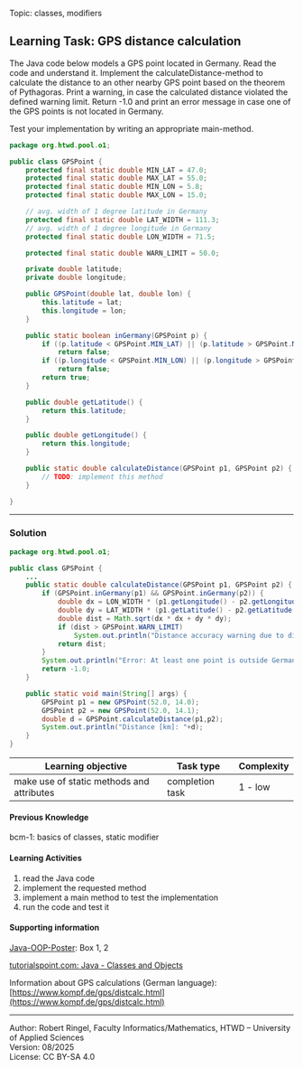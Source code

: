 Topic: classes, modifiers

## Learning Task: GPS distance calculation

The Java code below models a GPS point located in Germany. Read the code and understand it. Implement the calculateDistance-method to calculate the distance to an other nearby GPS point based on the theorem of Pythagoras. Print a warning, in case the calculated distance violated the defined warning limit. Return -1.0 and print an error message in case one of the GPS points is not located in Germany.

Test your implementation by writing an appropriate main-method.

``` java
package org.htwd.pool.o1;

public class GPSPoint {
    protected final static double MIN_LAT = 47.0;
    protected final static double MAX_LAT = 55.0;
    protected final static double MIN_LON = 5.8;
    protected final static double MAX_LON = 15.0;

    // avg. width of 1 degree latitude in Germany
    protected final static double LAT_WIDTH = 111.3; 
    // avg. width of 1 degree longitude in Germany
    protected final static double LON_WIDTH = 71.5;	 

    protected final static double WARN_LIMIT = 50.0;

    private double latitude;
    private double longitude;

    public GPSPoint(double lat, double lon) {
        this.latitude = lat;
        this.longitude = lon;
    }

    public static boolean inGermany(GPSPoint p) {
        if ((p.latitude < GPSPoint.MIN_LAT) || (p.latitude > GPSPoint.MAX_LAT))
            return false;
        if ((p.longitude < GPSPoint.MIN_LON) || (p.longitude > GPSPoint.MAX_LON))
            return false;
        return true;
    }

    public double getLatitude() {
        return this.latitude;
    }

    public double getLongitude() {
        return this.longitude;
    }

    public static double calculateDistance(GPSPoint p1, GPSPoint p2) {
        // TODO: implement this method
    }

}
```

---------------------------------------

### Solution

``` java
package org.htwd.pool.o1;

public class GPSPoint {
    ...
    public static double calculateDistance(GPSPoint p1, GPSPoint p2) {
        if (GPSPoint.inGermany(p1) && GPSPoint.inGermany(p2)) {
            double dx = LON_WIDTH * (p1.getLongitude() - p2.getLongitude());
            double dy = LAT_WIDTH * (p1.getLatitude() - p2.getLatitude());
            double dist = Math.sqrt(dx * dx + dy * dy);
            if (dist > GPSPoint.WARN_LIMIT)
                System.out.println("Distance accuracy warning due to distance limit violation.");
            return dist;
        }
        System.out.println("Error: At least one point is outside Germany.");
        return -1.0;
    }

    public static void main(String[] args) {
        GPSPoint p1 = new GPSPoint(52.0, 14.0);
        GPSPoint p2 = new GPSPoint(52.0, 14.1);
        double d = GPSPoint.calculateDistance(p1,p2);
        System.out.println("Distance [km]: "+d);
    }
}
```

| **Learning objective**                         | **Task type**   | **Complexity** |
| ---------------------------------------------- | --------------- | -------------- |
| make use of static methods and attributes      | completion task | 1 - low        |  

#### Previous Knowledge

bcm-1: basics of classes, static modifier  

#### Learning Activities

1) read the Java code
2) implement the requested method
3) implement a main method to test the implementation
4) run the code and test it

#### Supporting information

[Java-OOP-Poster](../JavaPosterOOP_engl.pdf): Box 1, 2

[tutorialspoint.com: Java - Classes and Objects](https://www.tutorialspoint.com/java/java_object_classes.htm)  

Information about GPS calculations (German language): [https://www.kompf.de/gps/distcalc.html](https://www.kompf.de/gps/distcalc.html)

---------------------------------------
Author: Robert Ringel, Faculty Informatics/Mathematics, HTWD – University of Applied Sciences  
Version: 08/2025            
License: CC BY-SA 4.0